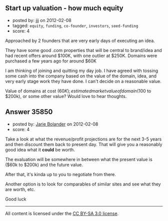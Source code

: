 ## Start up valuation - how much equity

- posted by: [jjj](https://stackexchange.com/users/-1/16266-jjj) on 2012-02-08
- tagged: `equity`, `funding`, `co-founder`, `investors`, `seed-funding`
- score: 4

Approached by 2 founders that are very early days of executing an idea.  

They have some good .com properties that will be central to brand/idea and had recent offers around $100K, with one outlier at $250K.  Domains were purchased a few years ago for around $60K   

I am thinking of joining and quitting my day job. I have agreed with tossing some cash into the company based on the value of the domain, idea, and very early stage work they have done. I can't decide on a reasonable value.  

Value of domains at cost ($60K); estimated market value of domain ($100 to $200k), or some other value?  Would love to hear thoughts. 


## Answer 35850

- posted by: [Jarie Bolander](https://stackexchange.com/users/-1/585-jarie-bolander) on 2012-02-08
- score: 4

Take a look at what the revenue/profit projections are for the next 3-5 years and then discount them back to present day. That will give you a reasonably good idea what it **could** be worth.

The evaluation will be somewhere in between what the present value is ($60k to $200k) and the future value.

After that, it's kinda up to you to negotiate from there.

Another option is to look for comparables of similar sites and see what they are worth, etc.

Good luck



---

All content is licensed under the [CC BY-SA 3.0 license](https://creativecommons.org/licenses/by-sa/3.0/).
